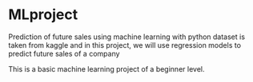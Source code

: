 # MLproject
Prediction of future sales using machine learning with python
dataset is taken from kaggle
and in this project, we will use regression models to predict future sales of a company

This is a basic machine learning project of a beginner level.
